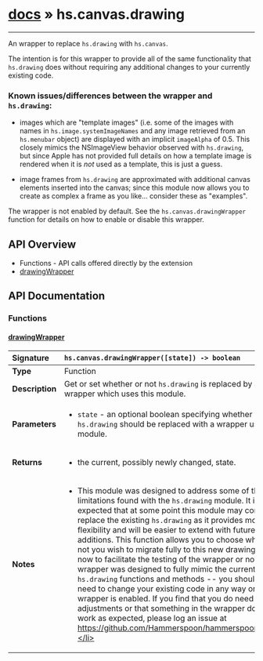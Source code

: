 # [docs](index.md) » hs.canvas.drawing
---

An wrapper to replace `hs.drawing` with `hs.canvas`.

The intention is for this wrapper to provide all of the same functionality that `hs.drawing` does without requiring any additional changes to your currently existing code.

### Known issues/differences between the wrapper and `hs.drawing`:

 * images which are "template images" (i.e. some of the images with names in `hs.image.systemImageNames` and any image retrieved from an `hs.menubar` object) are displayed with an implicit `imageAlpha` of 0.5.  This closely mimics the NSImageView behavior observed with `hs.drawing`, but since Apple has not provided full details on how a template image is rendered when it is *not* used as a template, this is just a guess.

 * image frames from `hs.drawing` are approximated with additional canvas elements inserted into the canvas; since this module now allows you to create as complex a frame as you like... consider these as "examples".

The wrapper is not enabled by default.  See the `hs.canvas.drawingWrapper` function for details on how to enable or disable this wrapper.

## API Overview
* Functions - API calls offered directly by the extension
 * [drawingWrapper](#drawingwrapper)

## API Documentation

### Functions

#### [drawingWrapper](#drawingwrapper)
| <span style="float: left;">**Signature**</span> | <span style="float: left;">`hs.canvas.drawingWrapper([state]) -> boolean` </span>                                                          |
| -----------------------------------------------------|---------------------------------------------------------------------------------------------------------|
| **Type**                                             | Function |
| **Description**                                      | Get or set whether or not `hs.drawing` is replaced by a wrapper which uses this module. |
| **Parameters**                                       | <ul><li><code>state</code> - an optional boolean specifying whether or not <code>hs.drawing</code> should be replaced with a wrapper using this module.</li></ul> |
| **Returns**                                          | <ul><li>the current, possibly newly changed, state.</li></ul> |
| **Notes**                                            | <ul><li>This module was designed to address some of the limitations found with the <code>hs.drawing</code> module.  It is expected that at some point this module may completely replace the existing <code>hs.drawing</code> as it provides more flexibility and will be easier to extend with future additions. This function allows you to choose whether or not you wish to migrate fully to this new drawing model now to facilitate the testing of the wrapper or not. * This wrapper was designed to fully mimic the current <code>hs.drawing</code> functions and methods -- you should not need to change your existing code in any way once this wrapper is enabled.  If you find that you do need to make adjustments or that something in the wrapper does not work as expected, please log an issue at https://github.com/Hammerspoon/hammerspoon/issues.</li></ul> |

